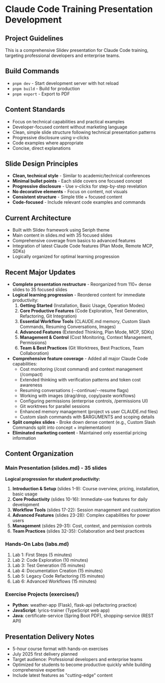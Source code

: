 # Claude Code Training Presentation Development

## Project Guidelines

This is a comprehensive Slidev presentation for Claude Code training, targeting professional developers and enterprise teams.

## Build Commands
- `pnpm dev` - Start development server with hot reload
- `pnpm build` - Build for production
- `pnpm export` - Export to PDF

## Content Standards
- Focus on technical capabilities and practical examples
- Developer-focused content without marketing language
- Clean, simple slide structure following technical presentation patterns
- Progressive disclosure using v-clicks
- Code examples where appropriate
- Concise, direct explanations

## Slide Design Principles
- **Clean, technical style** - Similar to academic/technical conferences
- **Minimal bullet points** - Each slide covers one focused concept
- **Progressive disclosure** - Use v-clicks for step-by-step revelation
- **No decorative elements** - Focus on content, not visuals
- **Consistent structure** - Simple title + focused content
- **Code-focused** - Include relevant code examples and commands

## Current Architecture
- Built with Slidev framework using Seriph theme
- Main content in slides.md with 35 focused slides
- Comprehensive coverage from basics to advanced features
- Integration of latest Claude Code features (Plan Mode, Remote MCP, SDKs)
- Logically organized for optimal learning progression

## Recent Major Updates
- **Complete presentation restructure** - Reorganized from 110+ dense slides to 35 focused slides
- **Logical learning progression** - Reordered content for immediate productivity:
  1. **Getting Started** (Installation, Basic Usage, Operation Modes)
  2. **Core Productive Features** (Code Exploration, Test Generation, Refactoring, Git Integration)
  3. **Essential Workflow Tools** (CLAUDE.md memory, Custom Slash Commands, Resuming Conversations, Images)
  4. **Advanced Features** (Extended Thinking, Plan Mode, MCP, SDKs)
  5. **Management & Control** (Cost Monitoring, Context Management, Permissions)
  6. **Team & Best Practices** (Git Worktrees, Best Practices, Team Collaboration)
- **Comprehensive feature coverage** - Added all major Claude Code capabilities:
  - Cost monitoring (/cost command) and context management (/compact)
  - Extended thinking with verification patterns and token cost awareness
  - Resuming conversations (--continue/--resume flags)
  - Working with images (drag/drop, copy/paste workflows)
  - Configuring permissions (enterprise controls, /permissions UI)
  - Git worktrees for parallel sessions
  - Enhanced memory management (project vs user CLAUDE.md files)
  - Custom slash commands with $ARGUMENTS and scoping details
- **Split complex slides** - Broke down dense content (e.g., Custom Slash Commands split into concept + implementation)
- **Eliminated marketing content** - Maintained only essential pricing information

## Content Organization

### Main Presentation (slides.md) - 35 slides
**Logical progression for student productivity:**
1. **Introduction & Setup** (slides 1-9): Course overview, pricing, installation, basic usage
2. **Core Productivity** (slides 10-16): Immediate-use features for daily development
3. **Workflow Tools** (slides 17-22): Session management and customization
4. **Advanced Features** (slides 23-28): Complex capabilities for power users
5. **Management** (slides 29-31): Cost, context, and permission controls
6. **Team Practices** (slides 32-35): Collaboration and best practices

### Hands-On Labs (labs.md)
1. Lab 1: First Steps (5 minutes)
2. Lab 2: Code Exploration (10 minutes)
3. Lab 3: Test Generation (15 minutes)
4. Lab 4: Documentation Creation (15 minutes)
5. Lab 5: Legacy Code Refactoring (15 minutes)
6. Lab 6: Advanced Workflows (15 minutes)

### Exercise Projects (exercises/)
- **Python**: weather-app (Flask), flask-api (refactoring practice)
- **JavaScript**: lyrics-trainer (TypeScript web app)
- **Java**: certificate-service (Spring Boot PDF), shopping-service (REST API)

## Presentation Delivery Notes
- 5-hour course format with hands-on exercises
- July 2025 first delivery planned
- Target audience: Professional developers and enterprise teams
- Optimized for students to become productive quickly while building comprehensive expertise
- Include latest features as "cutting-edge" content